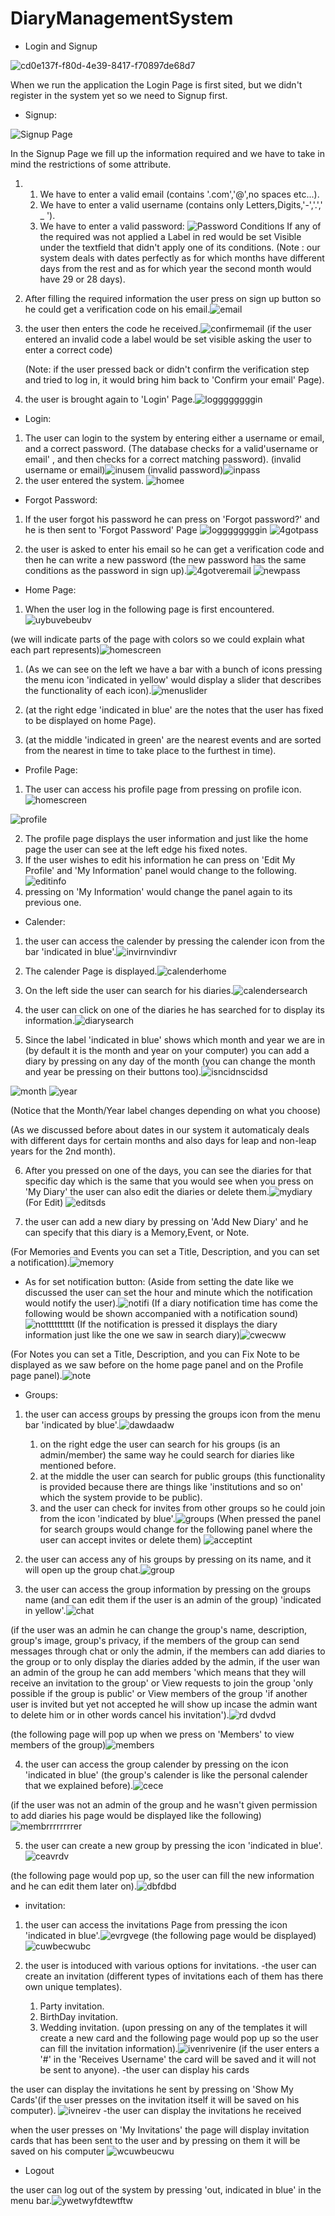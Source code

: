 # DiaryManagementSystem
- Login and Signup 

![cd0e137f-f80d-4e39-8417-f70897de68d7](https://user-images.githubusercontent.com/105460398/168177300-ee755f9c-c67b-4f10-a48e-e3e7738181b1.jpeg)

When we run the application the Login Page is first sited, but we didn't register in the system yet so we need to Signup first.

- Signup:

![Signup Page](https://user-images.githubusercontent.com/105460398/168178351-a03b10ff-d8a3-4c14-8e47-736aeb89cf63.jpg)

In the Signup Page we fill up the information required and we have to take in mind the restrictions of some attribute.
1. 1. We have to enter a valid email (contains '.com','@',no spaces etc...).
   2. We have to enter a valid username (contains only Letters,Digits,'-','.',' _ ').
   3. We have to enter a valid password: ![Password Conditions](https://user-images.githubusercontent.com/105460398/168179354-9e67c15c-c5e0-4eb3-b166-0c0fb2267046.jpeg)
   If any of the required was not applied a Label in red would be set Visible under the textfield that didn't apply one of its conditions.
   (Note : our system deals with dates perfectly as for which months have different days from the rest and as for which year the second month would have 29 or 28 days).
   
   
2. After filling the required information the user press on sign up button so he could get a verification code on his email.![email](https://user-images.githubusercontent.com/105460398/168324461-2a7d0d91-93ae-4580-9249-0dad159c9a3f.jpg)
3. the user then enters the code he received.![confirmemail](https://user-images.githubusercontent.com/105460398/168324668-2ad43154-5f95-4ae9-b983-f6c7c9fde4ca.jpg) (if the user entered an invalid code a label would be set visible asking the user to enter a correct code)
   
   (Note: if the user pressed back or didn't confirm the verification step and tried to log in, it would bring him back to 'Confirm your email' Page).
   
4. the user is brought again to 'Login' Page.![loggggggggin](https://user-images.githubusercontent.com/105460398/168325507-e7c07205-92b3-439e-8e02-a8d4e76c4d0e.jpg)


- Login:

1. The user can login to the system by entering either a username or email, and a correct password.
(The database checks for a valid'username or email' , and then checks for a correct matching password). 
(invalid username or email)![inusem](https://user-images.githubusercontent.com/105460398/168326800-7c29cbf6-d338-477b-8007-248c0d491e3f.jpg)
(invalid password)![inpass](https://user-images.githubusercontent.com/105460398/168326874-0536af3b-8758-46f2-84eb-9487dd738154.jpg)
2. the user entered the system. ![homee](https://user-images.githubusercontent.com/105460398/168327001-70bbf470-8ad0-4ab6-a4f1-9e47cf8ba602.jpg)

- Forgot Password:

1. If the user forgot his password he can press on 'Forgot password?' and he is then sent to 'Forgot Password' Page ![loggggggggin](https://user-images.githubusercontent.com/105460398/168327441-e2aefe9b-6a58-44bd-b684-1702ccc32b27.jpg) ![4gotpass](https://user-images.githubusercontent.com/105460398/168327520-7f7211e1-fcd7-4409-b4d3-c9628ef8a3bf.jpg)

2. the user is asked to enter his email so he can get a verification code and then he can write a new password (the new password has the same conditions as the password in sign up).![4gotveremail](https://user-images.githubusercontent.com/105460398/168327797-78cc1179-b0a5-486e-b960-c1b0878930a6.jpg) ![newpass](https://user-images.githubusercontent.com/105460398/168327892-a1783700-aa41-45e1-9233-acc4d00737bf.jpg)


- Home Page:
1. When the user log in the following page is first encountered. ![uybuvebeubv](https://user-images.githubusercontent.com/105460398/168383034-57c495a7-300c-405f-af88-122ed123c6be.jpg)



(we will indicate parts of the page with colors so we could explain what each part represents)![homescreen](https://user-images.githubusercontent.com/105460398/168382432-12c05704-3151-48dc-ab14-e20212a16a5c.jpg)



  
  1. (As we can see on the left we have a bar with a bunch of icons pressing the menu icon 'indicated in yellow' would display a slider that describes the functionality of each icon).![menuslider](https://user-images.githubusercontent.com/105460398/168329282-d8dc1821-b35f-414c-9a84-d8d232acbd5b.jpg)
  
  2. (at the right edge 'indicated in blue' are the notes that the user has fixed to be displayed on home Page).
  
  3. (at the middle 'indicated in green' are the nearest events and are sorted from the nearest in time to take place to the furthest in time).


- Profile Page:

1. The user can access his profile page from pressing on profile icon.![homescreen](https://user-images.githubusercontent.com/105460398/168382596-8d15675d-5bb3-43d2-beda-3522e9b6457e.jpg)


![profile](https://user-images.githubusercontent.com/105460398/168334395-a0f057a6-a675-4457-aa0e-2be06b4a2449.jpg)

2. The profile page displays the user information and just like the home page the user can see at the left edge his fixed notes.
3. If the user wishes to edit his information he can press on 'Edit My Profile' and 'My Information' panel would change to the following.![editinfo](https://user-images.githubusercontent.com/105460398/168334914-bd6e64d5-b7c6-4ce0-9d5e-4ccab637fecb.jpg)
4. pressing on 'My Information' would change the panel again to its previous one.


- Calender:

1. the user can access the calender by pressing the calender icon from the bar 'indicated in blue'.![invirnvindivr](https://user-images.githubusercontent.com/105460398/168383212-d4d3770c-6fc3-4bfa-b373-5e50dcbdf1cb.jpg)

2. The calender Page is displayed.![calenderhome](https://user-images.githubusercontent.com/105460398/168335657-efacd41f-04e0-4a68-84ea-e7620c18dd4a.jpg)

3. On the left side the user can search for his diaries.![calendersearch](https://user-images.githubusercontent.com/105460398/168336230-85c392bf-72c0-4cf0-a4d6-1adc1cde98bb.jpg)

4. the user can click on one of the diaries he has searched for to display its information.![diarysearch](https://user-images.githubusercontent.com/105460398/168336808-07511098-3924-4745-a099-32db39d2c0c5.jpg)
5. Since the label 'indicated in blue' shows which month and year we are in (by default it is the month and year on your computer) you can add a diary by pressing on any day of the month (you can change the month and year be pressing on their buttons too).![isncidnscidsd](https://user-images.githubusercontent.com/105460398/168383346-066f8c31-ebb0-4559-96e5-f054704a4345.jpg)


![month](https://user-images.githubusercontent.com/105460398/168337793-b011d140-be1a-4505-a4ad-5f1a95217296.jpg)
![year](https://user-images.githubusercontent.com/105460398/168337815-32828dcf-9121-4b92-bb64-56e8bdfcf172.jpg)

(Notice that the Month/Year label changes depending on what you choose)

(As we discussed before about dates in our system it automaticaly deals with different days for certain months and also days for leap and non-leap years for the 2nd month).

6. After you pressed on one of the days, you can see the diaries for that specific day which is the same that you would see when you press on 'My Diary' the user can also edit the diaries or delete them.![mydiary](https://user-images.githubusercontent.com/105460398/168338737-7c9bf3e2-ee60-4524-863b-ca6d6d24aecc.jpg)
(For Edit)
![editsds](https://user-images.githubusercontent.com/105460398/168341225-ff09fb69-a2b8-43f1-9b79-daae699a20c0.jpg)

 
7. the user can add a new diary by pressing on 'Add New Diary' and he can specify that this diary is a Memory,Event, or Note. 


(For Memories and Events you can set a Title, Description, and you can set a notification).![memory](https://user-images.githubusercontent.com/105460398/168339779-210dca0b-7ee7-49dc-8aa8-6933d175a24e.jpg)

- As for set notification button:
  (Aside from setting the date like we discussed the user can set the hour and minute which the notification would notify the user).![notifi](https://user-images.githubusercontent.com/105460398/168340070-73351193-be27-4999-9524-ae0ba169cec8.jpg)
  (If a diary notification time has come the following would be shown accompanied with a notification sound)
  ![notttttttttt](https://user-images.githubusercontent.com/105460398/168340772-db012df3-7c47-4c99-b39c-19a841842fd5.jpg)
  (If the notification is pressed it displays the diary information just like the one we saw in search diary)![cwecww](https://user-images.githubusercontent.com/105460398/168340999-b69e5378-40ae-4860-993d-93da4b459d8c.jpg)




(For Notes you can set a Title, Description, and you can Fix Note to be displayed as we saw before on the home page panel and on the Profile page panel).![note](https://user-images.githubusercontent.com/105460398/168339793-7f66a228-c0ac-43f7-80cc-b5268d12cdbb.jpg)



- Groups:


1. the user can access groups by pressing the groups icon from the menu bar 'indicated by blue'.![dawdaadw](https://user-images.githubusercontent.com/105460398/168374328-bdef72fc-2b62-4081-b164-986777870349.jpg)

   1. on the right edge the user can search for his groups (is an admin/member) the same way he could search for diaries like mentioned before.
   2. at the middle the user can search for public groups (this functionality is provided because there are things like 'institutions and so on' which the system provide to be public).
   3. and the user can check for invites from other groups so he could join from the icon 'indicated by blue'.![groups](https://user-images.githubusercontent.com/105460398/168373987-a9bed0f2-e2c4-451f-82f5-e3f031a48952.jpg) (When pressed the panel for search groups would change for the following panel where the user can accept invites or delete them) ![acceptint](https://user-images.githubusercontent.com/105460398/168374651-d5e832c9-0e46-422c-85ae-a6c171c045ec.jpg)



2. the user can access any of his groups by pressing on its name, and it will open up the group chat.![group](https://user-images.githubusercontent.com/105460398/168374959-89b56fa8-b4ba-4fc9-9d79-726534bc1c0c.jpg) 
3. the user can access the group information by pressing on the groups name (and can edit them if the user is an admin of the group) 'indicated in yellow'.![chat](https://user-images.githubusercontent.com/105460398/168375413-c1f4fc0e-6a5a-4344-9386-a808f964cc85.jpg)

(if the user was an admin he can change the group's name, description, group's image, group's privacy, if the members of the group can send messages through chat or only the admin, if the members can add diaries to the group or to only display the diaries added by the admin, if the user wan an admin of the group he can add members 'which means that they will receive an invitation to the group' or View requests to join the group 'only possible if the group is public' or View members of the group 'if another user is invited but yet not accepted he will show up incase the admin want to delete him or in other words cancel his invitation').![rd dvdvd](https://user-images.githubusercontent.com/105460398/168376239-7ca0d84e-8945-44f5-acf6-88f8e23096ca.jpg)

(the following page will pop up when we press on 'Members' to view members of the group)![members](https://user-images.githubusercontent.com/105460398/168377996-df1d5af8-c8dd-4f09-b39c-3510cb211734.jpg)




4. the user can access the group calender by pressing on the icon 'indicated in blue' (the group's calender is like the personal calender that we explained before).![cece](https://user-images.githubusercontent.com/105460398/168376146-e1e3d0a3-21d3-4897-a38c-7458dffa827d.jpg)

(if the user was not an admin of the group and he wasn't given permission to add diaries his page would be displayed like the following)![membrrrrrrrrer](https://user-images.githubusercontent.com/105460398/168378319-9d9383e5-7f43-43f5-b5b9-842bd7069f80.jpg)

5. the user can create a new group by pressing the icon 'indicated in blue'.![ceavrdv](https://user-images.githubusercontent.com/105460398/168378605-086afe82-eb90-486f-9a23-6bee3eac5700.jpg)

(the following page would pop up, so the user can fill the new information and he can edit them later on).![dbfdbd](https://user-images.githubusercontent.com/105460398/168378787-dd4e3cc1-426c-4e21-bdba-b92923c21cec.jpg)


- invitation: 

1. the user can access the invitations Page from pressing the icon 'indicated in blue'.![evrgvege](https://user-images.githubusercontent.com/105460398/168379034-0e27c7b3-7c0f-409c-bf6c-133d405c86d5.jpg) (the following page would be displayed) ![cuwbecwubc](https://user-images.githubusercontent.com/105460398/168379100-a1ce769e-b868-42c2-928b-c51dc881c134.jpg)

2. the user is intoduced with various options for invitations.
   -the user can create an invitation (different types of invitations each of them has there own unique templates).
      1. Party invitation.
      2. BirthDay invitation.
      3. Wedding invitation.
(upon pressing on any of the templates it will create a new card and the following page would pop up so the user can fill the invitation information).![ivenrivenire](https://user-images.githubusercontent.com/105460398/168380134-6efdafea-59e0-4823-8b2b-6ea7ed1cfafa.jpg)
(if the user enters a '#' in the 'Receives Username' the card will be saved and it will not be sent to anyone).
    -the user can display his cards

the user can display the invitations he sent by pressing on 'Show My Cards'(if the user presses on the invitation itself it will be saved on his computer). ![ivneirev](https://user-images.githubusercontent.com/105460398/168380985-68087bd5-8cfa-4425-b755-41820838505f.jpg)
    -the user can display the invitations he received

when the user presses on 'My Invitations' the page will display invitation cards that has been sent to the user and by pressing on them it will be saved on his computer ![wcuwbeucwu](https://user-images.githubusercontent.com/105460398/168381350-8b011a0f-c494-4bc8-ab33-90a2a8e23eed.jpg)








- Logout

the user can log out of the system by pressing 'out, indicated in blue' in the menu bar.![ywetwyfdtewtftw](https://user-images.githubusercontent.com/105460398/168381632-bc9b0535-4ccd-49d8-9eb2-0695638ec077.jpg)

   














 
 


